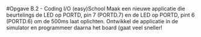 #Opgave B.2 - Coding I/O (easy)School
Maak een nieuwe applicatie die beurtelings de LED op PORTD, pin 7 (PORTD.7) en de LED op PORTD, pint 6 (PORTD.6) om de 500ms laat oplichten. Ontwikkel de applicatie in de simulator en programmeer daarna het board (gaat veel sneller!